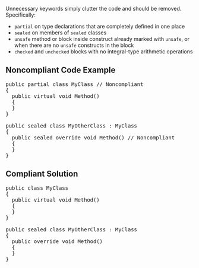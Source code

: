 Unnecessary keywords simply clutter the code and should be removed. Specifically:

*   `partial` on type declarations that are completely defined in one place
*   `sealed` on members of `sealed` classes
*   `unsafe` method or block inside construct already marked with `unsafe`, or when there are no `unsafe`
      constructs in the block
*   `checked` and `unchecked` blocks with no integral-type arithmetic operations

## Noncompliant Code Example

<pre>
public partial class MyClass // Noncompliant
{
  public virtual void Method()
  {
  }
}

public sealed class MyOtherClass : MyClass
{
  public sealed override void Method() // Noncompliant
  {
  }
}
</pre>

## Compliant Solution

<pre>
public class MyClass
{
  public virtual void Method()
  {
  }
}

public sealed class MyOtherClass : MyClass
{
  public override void Method()
  {
  }
}
</pre>